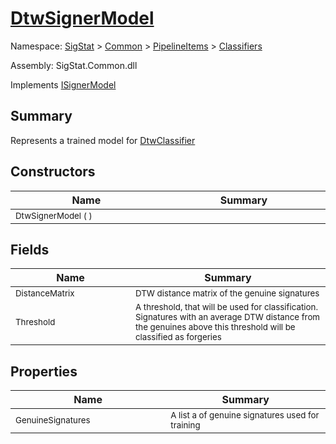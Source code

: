 # [DtwSignerModel](./DtwSignerModel.md)

Namespace: [SigStat]() > [Common](./../../README.md) > [PipelineItems]() > [Classifiers](./README.md)

Assembly: SigStat.Common.dll

Implements [ISignerModel](./../../Pipeline/ISignerModel.md)

## Summary
Represents a trained model for [DtwClassifier](https://github.com/hargitomi97/sigstat/blob/master/docs/md/SigStat/Common/PipelineItems/Classifiers/DtwClassifier.md)

## Constructors

| Name<a href="#"><img width=400></a> | Summary<a href="#"><img width=475></a> | 
| --- | --- | 
| <sub>DtwSignerModel (  )</sub>| <sub></sub>| <br>


## Fields

| Name<a href="#"><img width=400></a> | Summary<a href="#"><img width=475></a> | 
| --- | --- | 
| <sub>DistanceMatrix</sub>| <sub>DTW distance matrix of the genuine signatures</sub>| <br>
| <sub>Threshold</sub>| <sub>A threshold, that will be used for classification. Signatures with  an average DTW distance from the genuines above this threshold will  be classified as forgeries</sub>| <br>


## Properties

| Name<a href="#"><img width=400></a> | Summary<a href="#"><img width=475></a> | 
| --- | --- | 
| <sub>GenuineSignatures</sub>| <sub>A list a of genuine signatures used for training</sub>| <br>


